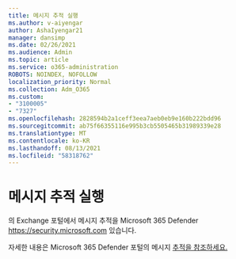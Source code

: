 ```yaml
---
title: 메시지 추적 실행
ms.author: v-aiyengar
author: AshaIyengar21
manager: dansimp
ms.date: 02/26/2021
ms.audience: Admin
ms.topic: article
ms.service: o365-administration
ROBOTS: NOINDEX, NOFOLLOW
localization_priority: Normal
ms.collection: Adm_O365
ms.custom:
- "3100005"
- "7327"
ms.openlocfilehash: 2828594b2a1ceff3eea7aeb0eb9e160b222bdd96
ms.sourcegitcommit: ab75f66355116e995b3cb5505465b31989339e28
ms.translationtype: MT
ms.contentlocale: ko-KR
ms.lasthandoff: 08/13/2021
ms.locfileid: "58318762"
---
```

# <a name="run-a-message-trace"></a>메시지 추적 실행

의 Exchange 포털에서  메시지 추적을 Microsoft 365 Defender <https://security.microsoft.com> 있습니다.

자세한 내용은 Microsoft 365 Defender 포털의 메시지 [추적을 참조하세요.](https://docs.microsoft.com/microsoft-365/security/office-365-security/message-trace-scc)
